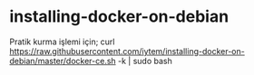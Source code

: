 # installing-docker-on-debian


Pratik kurma işlemi için;
curl https://raw.githubusercontent.com/iytem/installing-docker-on-debian/master/docker-ce.sh -k | sudo bash
